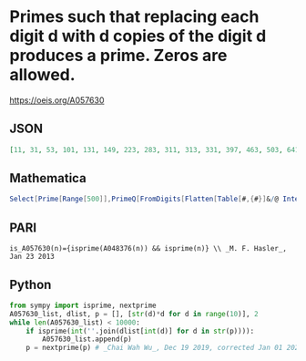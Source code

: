 # Primes such that replacing each digit d with d copies of the digit d produces a prime\. Zeros are allowed\.
https://oeis.org/A057630
## JSON
```JSON
[11, 31, 53, 101, 131, 149, 223, 283, 311, 313, 331, 397, 463, 503, 641, 691, 937, 941, 1031, 1049, 1069, 1301, 1409, 1439, 1511, 1609, 1741, 1871, 1949, 1993, 1999, 2083, 2111, 2203, 2447, 2803, 2939, 3001, 3011, 3061, 3163, 3301, 3391, 3433, 3499, 3559]
```
## Mathematica
```Mathematica
Select[Prime[Range[500]],PrimeQ[FromDigits[Flatten[Table[#,{#}]&/@ IntegerDigits[ #]]]]&]  (* _Harvey P. Dale_, Dec 18 2010 *)
```
## PARI
```PARI
is_A057630(n)={isprime(A048376(n)) && isprime(n)} \\ _M. F. Hasler_, Jan 23 2013
```
## Python
```Python
from sympy import isprime, nextprime
A057630_list, dlist, p = [], [str(d)*d for d in range(10)], 2
while len(A057630_list) < 10000:
    if isprime(int(''.join(dlist[int(d)] for d in str(p)))):
        A057630_list.append(p)
    p = nextprime(p) # _Chai Wah Wu_, Dec 19 2019, corrected Jan 01 2022
```
